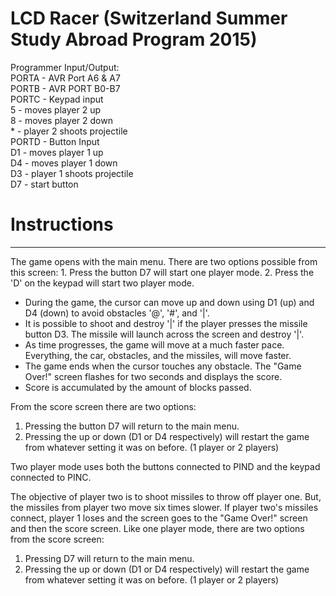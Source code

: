 LCD Racer (Switzerland Summer Study Abroad Program 2015)
==============
Programmer Input/Output: <br/>
PORTA - AVR Port A6 & A7 <br/>
PORTB - AVR PORT B0-B7 <br/>
PORTC - Keypad input <br/>
		5 - moves player 2 up <br/>
		8 - moves player 2 down <br/>
		* - player 2 shoots projectile <br/>
PORTD - Button Input <br/>
		D1 - moves player 1 up <br/>
		D4 - moves player 1 down <br/>
		D3 - player 1 shoots projectile <br/>
		D7 - start button

<h1> Instructions </h1>
<hr>
The game opens with the main menu. There are two options possible from this screen:
1. Press the button D7 will start one player mode. 
2. Press the 'D' on the keypad will start two player mode.

- During the game, the cursor can move up and down using D1 (up) and D4 (down) to avoid obstacles '@', '#', and '|'.
- It is possible to shoot and destroy '|' if the player presses the missile button D3. The missile will launch across the screen and destroy '|'.
- As time progresses, the game will move at a much faster pace. Everything, the car, obstacles, and the missiles, will move faster.
- The game ends when the cursor touches any obstacle. The "Game Over!" screen flashes for two seconds and displays the score.
- Score is accumulated by the amount of blocks passed.

From the score screen there are two options:
1. Pressing the button D7 will return to the main menu.
2. Pressing the up or down (D1 or D4 respectively) will restart the game from whatever setting it was on before. (1 player or 2 players)

Two player mode uses both the buttons connected to PIND and the keypad connected to PINC.

The objective of player two is to shoot missiles to throw off player one. But, the missiles from player two move six times slower.
If player two's missiles connect, player 1 loses and the screen goes to the "Game Over!" screen and then the score screen. 
Like one player mode, there are two options from the score screen:
1) Pressing D7 will return to the main menu. 
2) Pressing the up or down (D1 or D4 respectively) will restart the game from whatever setting it was on before. (1 player or 2 players) 
